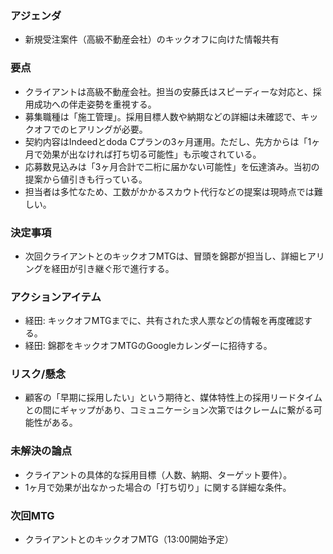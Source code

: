 ### アジェンダ
- 新規受注案件（高級不動産会社）のキックオフに向けた情報共有

### 要点
- クライアントは高級不動産会社。担当の安藤氏はスピーディーな対応と、採用成功への伴走姿勢を重視する。
- 募集職種は「施工管理」。採用目標人数や納期などの詳細は未確認で、キックオフでのヒアリングが必要。
- 契約内容はIndeedとdoda Cプランの3ヶ月運用。ただし、先方からは「1ヶ月で効果が出なければ打ち切る可能性」も示唆されている。
- 応募数見込みは「3ヶ月合計で二桁に届かない可能性」を伝達済み。当初の提案から値引きも行っている。
- 担当者は多忙なため、工数がかかるスカウト代行などの提案は現時点では難しい。

### 決定事項
- 次回クライアントとのキックオフMTGは、冒頭を錦郡が担当し、詳細ヒアリングを経田が引き継ぐ形で進行する。

### アクションアイテム
- 経田: キックオフMTGまでに、共有された求人票などの情報を再度確認する。
- 経田: 錦郡をキックオフMTGのGoogleカレンダーに招待する。

### リスク/懸念
- 顧客の「早期に採用したい」という期待と、媒体特性上の採用リードタイムとの間にギャップがあり、コミュニケーション次第ではクレームに繋がる可能性がある。

### 未解決の論点
- クライアントの具体的な採用目標（人数、納期、ターゲット要件）。
- 1ヶ月で効果が出なかった場合の「打ち切り」に関する詳細な条件。

### 次回MTG
- クライアントとのキックオフMTG（13:00開始予定）